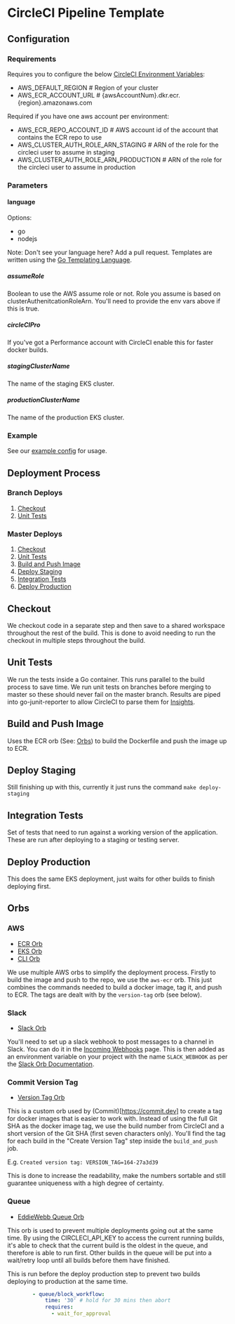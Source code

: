 # CircleCI Pipeline Template

## Configuration

### Requirements

Requires you to configure the below [CircleCI Environment Variables](https://circleci.com/docs/2.0/env-vars/):

- AWS_DEFAULT_REGION                    # Region of your cluster
- AWS_ECR_ACCOUNT_URL                   # {awsAccountNum}.dkr.ecr.{region}.amazonaws.com

Required if you have one aws account per environment:
- AWS_ECR_REPO_ACCOUNT_ID               # AWS account id of the account that contains the ECR repo to use
- AWS_CLUSTER_AUTH_ROLE_ARN_STAGING     # ARN of the role for the circleci user to assume in staging
- AWS_CLUSTER_AUTH_ROLE_ARN_PRODUCTION  # ARN of the role for the circleci user to assume in production

### Parameters

#### language

Options:

- go
- nodejs

Note: Don't see your language here? Add a pull request. Templates are written using the [Go Templating Language](https://golang.org/pkg/text/template/).

##### assumeRole

Boolean to use the AWS assume role or not. Role you assume is based on clusterAuthenitcationRoleArn.
You'll need to provide the env vars above if this is true.

##### circleCIPro

If you've got a Performance account with CircleCI enable this for faster docker builds.

##### stagingClusterName

The name of the staging EKS cluster.

##### productionClusterName

The name of the production EKS cluster.


### Example

See our [example config](commit0.example.yml) for usage.

## Deployment Process

### Branch Deploys

1. [Checkout](#checkout)
2. [Unit Tests](#unit-tests)

### Master Deploys

1. [Checkout](#checkout)
2. [Unit Tests](unit-tests)
3. [Build and Push Image](#build-and-push-image)
4. [Deploy Staging](#deploy-staging)
5. [Integration Tests](#integration-test)
6. [Deploy Production](#deploy-production)

## Checkout

We checkout code in a separate step and then save to a shared workspace throughout the rest of the build. This is done to avoid needing to run the checkout in multiple steps throughout the build.

## Unit Tests

We run the tests inside a Go container. This runs parallel to the build process to save time. We run unit tests on branches before merging to master so these should never fail on the master branch. Results are piped into go-junit-reporter to allow CircleCI to parse them for [Insights](https://circleci.com/build-insights/gh/Vin65/shipping-service/master).

## Build and Push Image

Uses the ECR orb (See: [Orbs](#orbs)) to build the Dockerfile and push the image up to ECR.

## Deploy Staging

Still finishing up with this, currently it just runs the command `make deploy-staging`

## Integration Tests

Set of tests that need to run against a working version of the application. These are run after deploying to a staging or testing server.

## Deploy Production

This does the same EKS deployment, just waits for other builds to finish deploying first.

## Orbs

### AWS

- [ECR Orb](https://circleci.com/orbs/registry/orb/circleci/aws-ecr)
- [EKS Orb](https://circleci.com/orbs/registry/orb/circleci/aws-eks)
- [CLI Orb](https://circleci.com/orbs/registry/orb/circleci/aws-cli)

We use multiple AWS orbs to simplify the deployment process. Firstly to build the image and push to the repo, we use the `aws-ecr` orb. This just combines the commands needed to build a docker image, tag it, and push to ECR. The tags are dealt with by the `version-tag` orb (see below).

### Slack

- [Slack Orb](https://circleci.com/orbs/registry/orb/circleci/slack)

You'll need to set up a slack webhook to post messages to a channel in Slack. You can do it in the [Incoming Webhooks](https://winedirectteam.slack.com/apps/A0F7XDUAZ-incoming-webhooks?next_id=0) page. This is then added as an environment variable on your project with the name `SLACK_WEBHOOK` as per the [Slack Orb Documentation](https://circleci.com/orbs/registry/orb/circleci/slack).

### Commit Version Tag

- [Version Tag Orb](https://circleci.com/orbs/registry/orb/commitdev/version-tag)

This is a custom orb used by (Commit)[https://commit.dev] to create a tag for docker images that is easier to work with. Instead of using the full Git SHA
as the docker image tag, we use the build number from CircleCI and a short version of the Git SHA (first seven characters only). You'll find the tag for each build in the "Create Version Tag" step inside the `build_and_push` job.

E.g. `Created version tag: VERSION_TAG=164-27a3d39`

This is done to increase the readability, make the numbers sortable and still guarantee uniqueness with a high degree of certainty.

### Queue

- [EddieWebb Queue Orb](https://circleci.com/orbs/registry/orb/eddiewebb/queue)

This orb is used to prevent multiple deployments going out at the same time. By using the CIRCLECI_API_KEY to access the current running builds, it's able to check that the current build is the oldest in the queue, and therefore is able to run first. Other builds in the queue will be put into a wait/retry loop until all builds before them have finished.

This is run before the deploy production step to prevent two builds deploying to production at the same time.

```yaml
        - queue/block_workflow:
            time: '30' # hold for 30 mins then abort
            requires:
              - wait_for_approval
```
